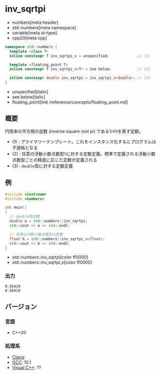 # inv_sqrtpi
* numbers[meta header]
* std::numbers[meta namespace]
* variable[meta id-type]
* cpp20[meta cpp]

```cpp
namespace std::numbers {
  template <class T>
  inline constexpr T inv_sqrtpi_v = unspecified;             // (1)

  template <floating_point T>
  inline constexpr T inv_sqrtpi_v<T> = see below;            // (2)

  inline constexpr double inv_sqrtpi = inv_sqrtpi_v<double>; // (3)
}
```
* unspecified[italic]
* see below[italic]
* floating_point[link /reference/concepts/floating_point.md]

## 概要
円周率の平方根の逆数 (inverse square root pi) である1/√πを表す定数。

- (1) : プライマリーテンプレート。これをインスタンス化するとプログラムは不適格となる
- (2) : 任意の浮動小数点数型`T`に対する定数定義。標準で定義される浮動小数点数型ごとの精度に応じた定数が定義される
- (3) : `double`型に対する定数定義


## 例
```cpp example
#include <iostream>
#include <numbers>

int main()
{
  // double型定数
  double a = std::numbers::inv_sqrtpi;
  std::cout << a << std::endl;

  // 任意の浮動小数点数型の定数
  float b = std::numbers::inv_sqrtpi_v<float>;
  std::cout << b << std::endl;
}
```
* std::numbers::inv_sqrtpi[color ff0000]
* std::numbers::inv_sqrtpi_v[color ff0000]

### 出力
```
0.56419
0.56419
```

## バージョン
### 言語
- C++20

### 処理系
- [Clang](/implementation.md#clang):
- [GCC](/implementation.md#gcc): 10.1
- [Visual C++](/implementation.md#visual_cpp): ??
